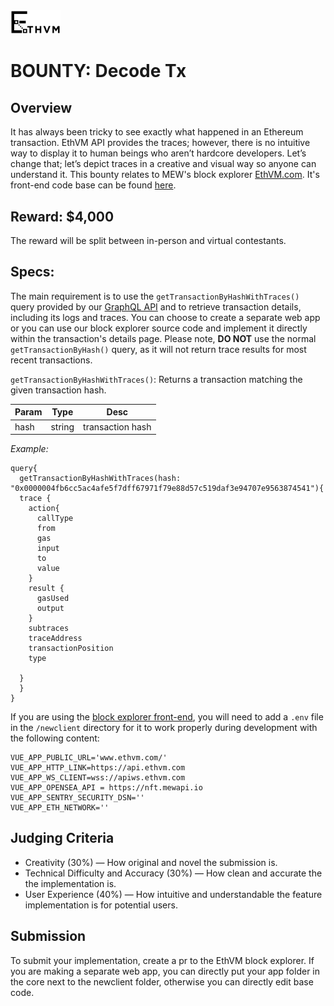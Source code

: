 <img src="../assets/ethvm-logo.png" width="80px"/>

# BOUNTY: Decode Tx
## Overview
It has always been tricky to see exactly what happened in an Ethereum transaction. EthVM API provides the traces; however, there is no intuitive way to display it to human beings who aren’t hardcore developers. Let’s change that; let’s depict traces in a creative and visual way so anyone can understand it. This bounty relates to MEW's block explorer [EthVM.com](https://www.ethvm.com/). It's front-end code base can be found [here](https://github.com/EthVM/EthVM). 

## Reward: $4,000
The reward will be split between in-person and virtual contestants.

## Specs:
The main requirement is to use the `getTransactionByHashWithTraces()` query provided by our [GraphQL API](https://api.ethvm.com/) and to retrieve transaction details, including its logs and traces. You can choose to create a separate web app or you can use our block explorer source code and implement it directly within the transaction's details page. Please note, **DO NOT** use the normal `getTransactionByHash()` query, as it will not return trace results for most recent transactions.

`getTransactionByHashWithTraces()`:
Returns a transaction matching the given transaction hash.

|Param | Type | Desc
| ------ | ------ | ------ |
|hash| string | transaction hash |

_Example:_

```
query{
  getTransactionByHashWithTraces(hash: "0x0000004fb6cc5ac4afe5f7dff67971f79e88d57c519daf3e94707e9563874541"){
  trace {
    action{
      callType
      from
      gas
      input
      to
      value
    }
    result {
      gasUsed
      output
    }
    subtraces
    traceAddress
    transactionPosition
    type
    
  }
  }
}
```

If you are using the [block explorer front-end](https://github.com/EthVM/EthVM), you will need to add a `.env` file in the `/newclient` directory for it to work properly during development with the following content:
```
VUE_APP_PUBLIC_URL='www.ethvm.com/'
VUE_APP_HTTP_LINK=https://api.ethvm.com
VUE_APP_WS_CLIENT=wss://apiws.ethvm.com
VUE_APP_OPENSEA_API = https://nft.mewapi.io
VUE_APP_SENTRY_SECURITY_DSN=''
VUE_APP_ETH_NETWORK=''
```
## Judging Criteria
- Creativity (30%) — How original and novel the submission is.
- Technical Difficulty and Accuracy (30%) — How clean and accurate the the implementation is.
- User Experience (40%) — How intuitive and understandable the feature implementation is for potential users.

## Submission
To submit your implementation, create a pr to the EthVM block explorer. If you are making a separate web app, you can directly put your app folder in the core next to the newclient folder, otherwise you can directly edit base code.
